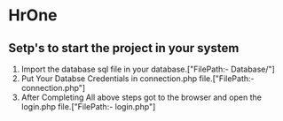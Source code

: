 <h1>HrOne</h1>

<h2>Setp's to start the project in your system</h2>

1. Import the database sql file in your database.["FilePath:- Database/"]
2. Put Your Databse Credentials in connection.php file.["FilePath:- connection.php"]
3. After Completing All above steps got to the browser and open the login.php file.["FilePath:- login.php"]
